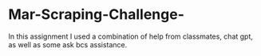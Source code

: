 # Mar-Scraping-Challenge-
In this assignment I used a combination of help from classmates, chat gpt, as well as some ask bcs assistance. 